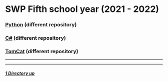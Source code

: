 # SWP Fifth school year (2021 - 2022)

### [Python](https://github.com/Baumbart13/HTL_SWP_Python) (different repository)
### [C#](https://github.com/Baumbart13/HTL_SWP_CHashtag) (different repository)
### [TomCat](https://github.com/Baumbart13/HTL_SWP_Web) (different repository)

----
----

##### [1 Directory up](./../)
